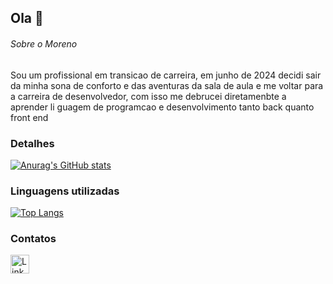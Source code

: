 ## Ola 👋

###### Sobre o Moreno
Sou um profissional em transicao de carreira, em junho de 2024 decidi sair da minha sona de conforto e das aventuras da sala de aula e me voltar para a carreira de desenvolvedor, com isso me debrucei diretamenbte a aprender li guagem de programcao e desenvolvimento tanto back quanto front end 

### Detalhes

[![Anurag's GitHub stats](https://github-readme-stats.vercel.app/api?username=Morenodev085_icons=true&theme=dark)](https://github.com/anuraghazra/github-readme-stats)

### Linguagens utilizadas

[![Top Langs](https://github-readme-stats.vercel.app/api/top-langs/?username=Morenodev085&layout=compact)](https://github.com/anuraghazra/github-readme-stats)

### Contatos

[<img src='https://img.shields.io/badge/LinkedIn-0077B5?style=for-the-badge&logo=linkedin&logoColor=white' alt='Linkedin' height='30'>](https://www.linkedin.com/in/pedrobrocaldi/)
<!--
**Morenodev085/Morenodev085** is a ✨ _special_ ✨ repository because its `README.md` (this file) appears on your GitHub profile.

Here are some ideas to get you started:

- 🔭 I’m currently working on ...
- 🌱 I’m currently learning ...
- 👯 I’m looking to collaborate on ...
- 🤔 I’m looking for help with ...
- 💬 Ask me about ...
- 📫 How to reach me: ...
- 😄 Pronouns: ...
- ⚡ Fun fact: ...
-->
